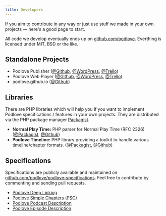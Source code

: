 ```yaml
---
title: Developers
---
```


If you aim to contribute in any way or just use stuff we made in your own projects — here's a good page to start.

All code we develop eventually ends up on [github.com/podlove](https://github.com/podlove). Everthing is licensed under MIT, BSD or the like.

## Standalone Projects

- Podlove Publisher ([@Github](https://github.com/podlove/podlove-publisher), [@WordPress](http://wordpress.org/extend/plugins/podlove-podcasting-plugin-for-wordpress/), [@Trello](https://trello.com/board/podlove-publisher/508293f65573fa3f62004e0a))
- Podlove Web Player ([@Github](https://github.com/podlove/podlove-web-player), [@WordPress](http://wordpress.org/extend/plugins/podlove-web-player/), [@Trello](https://trello.com/board/podlove-web-player/508294115573fa3f62004ebf))
- podlove.github.io ([@Github](https://github.com/podlove/podlove.github.com))

## Libraries

There are PHP libraries which will help you if you want to implement Podlove specifications / features in your own projects. They are distributed via the PHP package manager [Packagist](https://packagist.org/).

- **Normal Play Time:** PHP parser for Normal Play Time (RFC 2326) ([@Packagist](https://packagist.org/packages/podlove/normalplaytime), [@Github](https://github.com/podlove/normalplaytime))
- **Podlove Timeline:** PHP library providing a toolkit to handle various timeline/chapter formats. ([@Packagist](https://packagist.org/packages/podlove/podlove-timeline), [@Github](https://github.com/podlove/podlove-timeline))

## Specifications

Specifications are publicly available and maintained on [github.com/podlove/podlove-specifications](https://github.com/podlove/podlove-specifications). Feel free to contribute by commenting and sending pull requests.

- [Podlove Deep Linking](https://github.com/podlove/podlove-specifications/blob/master/podlove-deep-linking.md)
- [Podlove Simple Chapters (PSC)](https://github.com/podlove/podlove-specifications/blob/master/podlove-simple-chapters.md)
- [Podlove Podcast Description](https://github.com/podlove/podlove-specifications/blob/master/podlove-podcast-description.md)
- [Podlove Episode Description](https://github.com/podlove/podlove-specifications/blob/master/podlove-episode-description.md)
